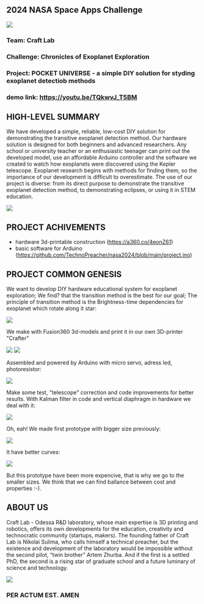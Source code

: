
## 2024 NASA Space Apps Challenge

![](pics/00.jpeg)


### Team: Craft Lab
### Challenge: Chronicles of Exoplanet Exploration
### Project: POCKET UNIVERSE - a simple DIY solution for styding exoplanet detectiob methods
### demo link: https://youtu.be/TQkwvJ_T5BM


## HIGH-LEVEL SUMMARY

We have developed a simple, reliable, low-cost DIY solution for demonstrating the transitive exoplanet detection method. Our hardware solution is designed for both beginners and advanced researchers. Any school or university teacher or an enthusiastic teenager can print out the developed model, use an affordable Arduino controller and the software we created to watch how exoplanets were discovered using the Kepler telescope. Exoplanet research begins with methods for finding them, so the importance of our development is difficult to overestimate. The use of our project is diverse: from its direct purpose to demonstrate the transitive exoplanet detection method, to demonstrating eclipses, or using it in STEM education.

![](pics/1.jpg)


## PROJECT ACHIVEMENTS

- hardware 3d-printable construction (https://a360.co/4eonZ61)
- basic software for Arduino (https://github.com/TechnoPreacher/nasa2024/blob/main/project.ino)


## PROJECT COMMON GENESIS

We want to develop DIY hardware educational system for exoplanet exploration;
We find? that the transition method is the best for our goal;
The principle of transition method is the Brightness-time dependencies for exoplanet which rotate along it star:

![](pics/2.jpeg)  

We make with Fusion360 3d-models and print it in our own 3D-printer "Crafter"

![](pics/3.jpeg)
![](pics/4.jpg)

Assembled and powered by Arduino with micro servo, adress led, photoresistor:

![](pics/5.jpeg)

Make some test, "telescope" correction and code improvements for better results. With Kalman filter in code and vertical diaphragm in hardware we deal with it:

![](pics/6.jpg)

Oh, eah! We made first prototype with bigger size previously:

![](pics/7.jpeg)

It have better curves:

![](pics/8.jpeg)

But this prototype have been more expencive, that is why we go to the smaller sizes. We think that we can find ballance between cost and properties :-).



## ABOUT US

Craft Lab - Odessa R&D laboratory, whose main expertise is 3D printing and robotics, offers its own developments for the education, creativity and technocratic community (startups, makers).
The founding father of Craft Lab is Nikolai Sulima, who calls himself a technical preacher, but the existence and development of the laboratory would be impossible without the second pilot, “twin brother” Artem Zhurba. And if the first is a settled PhD, the second is a rising star of graduate school and a future luminary of science and technology.

![](pics/0.jpeg)

### PER ACTUM EST. AMEN


